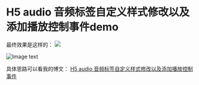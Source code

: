 # H5 audio 音频标签自定义样式修改以及添加播放控制事件demo

最终效果是这样的：
<image src="./image/audio.jpg"/>

![Image text](./image/audio.jpg")

具体思路可以看我的博文：
[H5 audio 音频标签自定义样式修改以及添加播放控制事件](https://dandelion-drq.github.io/2017/08/28/H5-audio-demo.html)